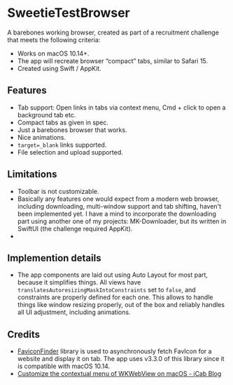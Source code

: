# SweetieTestBrowser
A barebones working browser, created as part of a recruitment challenge that meets the following criteria:
- Works on macOS 10.14+.
- The app will recreate browser “compact” tabs, similar to Safari 15.
- Created using Swift / AppKit.

## Features
- Tab support: Open links in tabs via context menu, Cmd + click to open a background tab etc.
- Compact tabs as given in spec.
- Just a barebones browser that works.
- Nice animations.
- `target=_blank` links supported.
- File selection and upload supported.

## Limitations
- Toolbar is not customizable.
- Basically any features one would expect from a modern web browser, including downloading, multi-window support and tab shifting, haven't been implemented yet. I have a mind to incorporate the downloading part using another one of my projects: MK-Downloader, but its written in SwiftUI (the challenge required AppKit).
- 

## Implemention details
- The app components are laid out using Auto Layout for most part, because it simplifies things. All views have `translatesAutoresizingMaskIntoConstraints` set to `false`, and constraints are properly defined for each one. This allows to handle things like window resizing properly, out of the box and reliably handles all UI adjustment, including animations.

## Credits
- [FaviconFinder](https://github.com/will-lumley/FaviconFinder/) library is used to asynchronously fetch FavIcon for a website and display it on tab. The app uses v3.3.0 of this library since it is compatible with macOS 10.14.
- [Customize the contextual menu of WKWebView on macOS - iCab Blog](https://icab.de/blog/2022/06/12/customize-the-contextual-menu-of-wkwebview-on-macos/)
